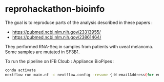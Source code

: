 # reprohackathon-bioinfo

The goal is to reproduce parts of the analysis described in these papers :<br>
  - https://pubmed.ncbi.nlm.nih.gov/23313955/<br>
  - https://pubmed.ncbi.nlm.nih.gov/23861464/<br>

They performed RNA-Seq in samples from patients with uveal melanoma. Some samples are mutated in SF3B1. <br>

To run the pipeline on IFB Cloub :  Appliance BioPipes :

```bash
conda activate
nextflow run main.nf -c nextflow.config -resume {-N emailAddress(for email report) -bg (for background execution) }
```
